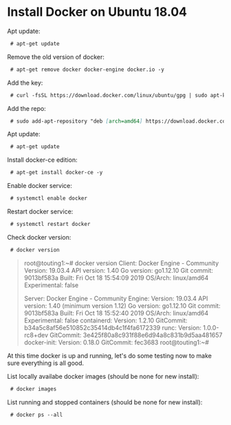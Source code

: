 # Install Docker on Ubuntu 18.04

Apt update:
```markdown
 # apt-get update
```

Remove the old version of docker:
```markdown
 # apt-get remove docker docker-engine docker.io -y
```

Add the key:
```markdown
 # curl -fsSL https://download.docker.com/linux/ubuntu/gpg | sudo apt-key add -
```

Add the repo:
```markdown
 # sudo add-apt-repository "deb [arch=amd64] https://download.docker.com/linux/ubuntu $(lsb_release -cs) stable"
```

Apt update:
```markdown
 # apt-get update
```

Install docker-ce edition:
```markdown
 # apt-get install docker-ce -y
```

Enable docker service:
```markdown
 # systemctl enable docker
```

Restart docker service:
```markdown
 # systemctl restart docker
```

Check docker version:
```markdown
 # docker version
```

> root@touting1:~# docker version
> Client: Docker Engine - Community
>  Version:           19.03.4
>  API version:       1.40
>  Go version:        go1.12.10
>  Git commit:        9013bf583a
>  Built:             Fri Oct 18 15:54:09 2019
>  OS/Arch:           linux/amd64
>  Experimental:      false
> 
> Server: Docker Engine - Community
>  Engine:
>   Version:          19.03.4
>   API version:      1.40 (minimum version 1.12)
>   Go version:       go1.12.10
>   Git commit:       9013bf583a
>   Built:            Fri Oct 18 15:52:40 2019
>   OS/Arch:          linux/amd64
>   Experimental:     false
>  containerd:
>   Version:          1.2.10
>   GitCommit:        b34a5c8af56e510852c35414db4c1f4fa6172339
>  runc:
>   Version:          1.0.0-rc8+dev
>   GitCommit:        3e425f80a8c931f88e6d94a8c831b9d5aa481657
>  docker-init:
>   Version:          0.18.0
>   GitCommit:        fec3683
> root@touting1:~#


At this time docker is up and running, let's do some testing now to make sure everything is all good.

List locally availabe docker images (should be none for new install):
```markdown
 # docker images
```

List running and stopped containers (should be none for new install):
```markdown
 # docker ps --all
```


